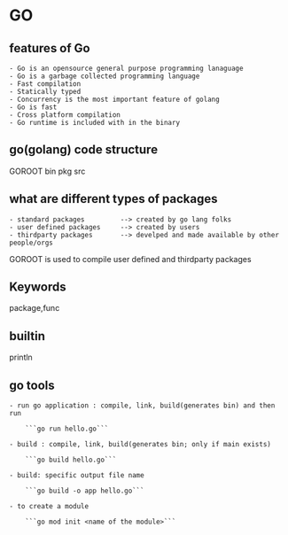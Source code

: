 # GO

## features of Go

    - Go is an opensource general purpose programming lanaguage
    - Go is a garbage collected programming language
    - Fast compilation
    - Statically typed
    - Concurrency is the most important feature of golang
    - Go is fast
    - Cross platform compilation
    - Go runtime is included with in the binary

## go(golang) code structure
 GOROOT
    bin
    pkg
    src

## what are different types of packages

    - standard packages         --> created by go lang folks
    - user defined packages     --> created by users
    - thirdparty packages       --> develped and made available by other people/orgs

GOROOT is used to compile user defined and thirdparty packages

## Keywords

package,func

## builtin

println


## go tools

    - run go application : compile, link, build(generates bin) and then run
  
        ```go run hello.go```
    
    - build : compile, link, build(generates bin; only if main exists)

        ```go build hello.go```
    
    - build: specific output file name
  
        ```go build -o app hello.go```

    - to create a module

        ```go mod init <name of the module>```